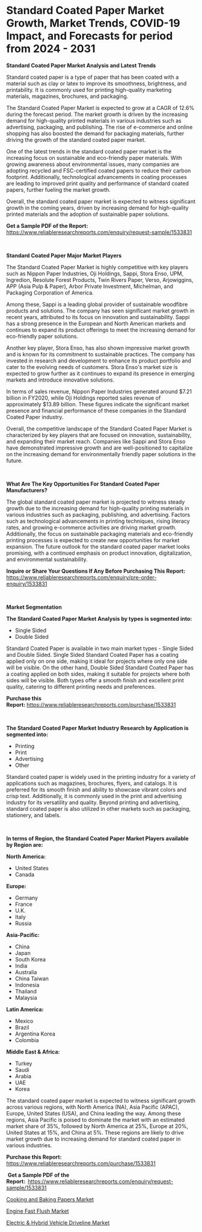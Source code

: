 <p><h1>Standard Coated Paper Market Growth, Market Trends, COVID-19 Impact, and Forecasts for period from 2024 - 2031</h1></p><p><strong>Standard Coated Paper Market Analysis and Latest Trends</strong></p>
<p><p>Standard coated paper is a type of paper that has been coated with a material such as clay or latex to improve its smoothness, brightness, and printability. It is commonly used for printing high-quality marketing materials, magazines, brochures, and packaging.</p><p>The Standard Coated Paper Market is expected to grow at a CAGR of 12.6% during the forecast period. The market growth is driven by the increasing demand for high-quality printed materials in various industries such as advertising, packaging, and publishing. The rise of e-commerce and online shopping has also boosted the demand for packaging materials, further driving the growth of the standard coated paper market.</p><p>One of the latest trends in the standard coated paper market is the increasing focus on sustainable and eco-friendly paper materials. With growing awareness about environmental issues, many companies are adopting recycled and FSC-certified coated papers to reduce their carbon footprint. Additionally, technological advancements in coating processes are leading to improved print quality and performance of standard coated papers, further fueling the market growth.</p><p>Overall, the standard coated paper market is expected to witness significant growth in the coming years, driven by increasing demand for high-quality printed materials and the adoption of sustainable paper solutions.</p></p>
<p><strong>Get a Sample PDF of the Report:&nbsp;</strong> <a href="https://www.reliableresearchreports.com/enquiry/request-sample/1533831">https://www.reliableresearchreports.com/enquiry/request-sample/1533831</a></p>
<p>&nbsp;</p>
<p><strong>Standard Coated Paper Major Market Players</strong></p>
<p><p>The Standard Coated Paper Market is highly competitive with key players such as Nippon Paper Industries, Oji Holdings, Sappi, Stora Enso, UPM, Ingredion, Resolute Forest Products, Twin Rivers Paper, Verso, Arjowiggins, APP (Asia Pulp & Paper), Arbor Private Investment, Michelman, and Packaging Corporation of America.</p><p>Among these, Sappi is a leading global provider of sustainable woodfibre products and solutions. The company has seen significant market growth in recent years, attributed to its focus on innovation and sustainability. Sappi has a strong presence in the European and North American markets and continues to expand its product offerings to meet the increasing demand for eco-friendly paper solutions.</p><p>Another key player, Stora Enso, has also shown impressive market growth and is known for its commitment to sustainable practices. The company has invested in research and development to enhance its product portfolio and cater to the evolving needs of customers. Stora Enso's market size is expected to grow further as it continues to expand its presence in emerging markets and introduce innovative solutions.</p><p>In terms of sales revenue, Nippon Paper Industries generated around $7.21 billion in FY2020, while Oji Holdings reported sales revenue of approximately $13.89 billion. These figures indicate the significant market presence and financial performance of these companies in the Standard Coated Paper industry.</p><p>Overall, the competitive landscape of the Standard Coated Paper Market is characterized by key players that are focused on innovation, sustainability, and expanding their market reach. Companies like Sappi and Stora Enso have demonstrated impressive growth and are well-positioned to capitalize on the increasing demand for environmentally friendly paper solutions in the future.</p></p>
<p>&nbsp;</p>
<p><strong>What Are The Key Opportunities For Standard Coated Paper Manufacturers?</strong></p>
<p><p>The global standard coated paper market is projected to witness steady growth due to the increasing demand for high-quality printing materials in various industries such as packaging, publishing, and advertising. Factors such as technological advancements in printing techniques, rising literacy rates, and growing e-commerce activities are driving market growth. Additionally, the focus on sustainable packaging materials and eco-friendly printing processes is expected to create new opportunities for market expansion. The future outlook for the standard coated paper market looks promising, with a continued emphasis on product innovation, digitalization, and environmental sustainability.</p></p>
<p><strong>Inquire or Share Your Questions If Any Before Purchasing This Report:</strong> <a href="https://www.reliableresearchreports.com/enquiry/pre-order-enquiry/1533831">https://www.reliableresearchreports.com/enquiry/pre-order-enquiry/1533831</a></p>
<p>&nbsp;</p>
<p><strong>Market Segmentation</strong></p>
<p><strong>The Standard Coated Paper Market Analysis by types is segmented into:</strong></p>
<p><ul><li>Single Sided</li><li>Double Sided</li></ul></p>
<p><p>Standard Coated Paper is available in two main market types - Single Sided and Double Sided. Single Sided Standard Coated Paper has a coating applied only on one side, making it ideal for projects where only one side will be visible. On the other hand, Double Sided Standard Coated Paper has a coating applied on both sides, making it suitable for projects where both sides will be visible. Both types offer a smooth finish and excellent print quality, catering to different printing needs and preferences.</p></p>
<p><strong>Purchase this Report:&nbsp;</strong><a href="https://www.reliableresearchreports.com/purchase/1533831">https://www.reliableresearchreports.com/purchase/1533831</a></p>
<p>&nbsp;</p>
<p><strong>The Standard Coated Paper Market Industry Research by Application is segmented into:</strong></p>
<p><ul><li>Printing</li><li>Print</li><li>Advertising</li><li>Other</li></ul></p>
<p><p>Standard coated paper is widely used in the printing industry for a variety of applications such as magazines, brochures, flyers, and catalogs. It is preferred for its smooth finish and ability to showcase vibrant colors and crisp text. Additionally, it is commonly used in the print and advertising industry for its versatility and quality. Beyond printing and advertising, standard coated paper is also utilized in other markets such as packaging, stationery, and labels.</p></p>
<p>&nbsp;</p>
<p><strong>In terms of Region, the Standard Coated Paper Market Players available by Region are:</strong></p>
<p>
    <p> <strong> North America: </strong>
        <ul>
            <li>United States</li>
            <li>Canada</li>
        </ul>
        </p> 
    <p> <strong> Europe: </strong>
        <ul>
            <li>Germany</li>
            <li>France</li>
            <li>U.K.</li>
            <li>Italy</li>
            <li>Russia</li>
        </ul>
        </p> 
    <p> <strong> Asia-Pacific: </strong>
        <ul>
            <li>China</li>
            <li>Japan</li>
            <li>South Korea</li>
            <li>India</li>
            <li>Australia</li>
            <li>China Taiwan</li>
            <li>Indonesia</li>
            <li>Thailand</li>
            <li>Malaysia</li>
        </ul>
        </p> 
    <p> <strong> Latin America: </strong>
        <ul>
            <li>Mexico</li>
            <li>Brazil</li>
            <li>Argentina Korea</li>
            <li>Colombia</li>
        </ul>
        </p> 
    <p> <strong> Middle East & Africa: </strong>
        <ul>
            <li>Turkey</li>
            <li>Saudi</li>
            <li>Arabia</li>
            <li>UAE</li>
            <li>Korea</li>
        </ul>
    </p>
    </p>
<p><p>The standard coated paper market is expected to witness significant growth across various regions, with North America (NA), Asia Pacific (APAC), Europe, United States (USA), and China leading the way. Among these regions, Asia Pacific is poised to dominate the market with an estimated market share of 35%, followed by North America at 25%, Europe at 20%, United States at 15%, and China at 5%. These regions are likely to drive market growth due to increasing demand for standard coated paper in various industries.</p></p>
<p><strong>Purchase this Report: </strong><a href="https://www.reliableresearchreports.com/purchase/1533831">https://www.reliableresearchreports.com/purchase/1533831</a></p>
<p>&nbsp;<strong>Get a Sample PDF of the Report:&nbsp;&nbsp;</strong><a href="https://www.reliableresearchreports.com/enquiry/request-sample/1533831">https://www.reliableresearchreports.com/enquiry/request-sample/1533831</a></p>
<p><strong></strong></p>
<p><p><a href="https://view.publitas.com/reportprime-1/cooking-and-baking-papers-market-analysis-examines-its-scope-on-growth-opportunities-and-forecasted-trends-spanning-from-2023-to-2030/">Cooking and Baking Papers Market</a></p><p><a href="https://view.publitas.com/reportprime-1/engine-fast-flush-market-analysis-examines-its-scope-on-growth-opportunities-and-forecasted-trends-spanning-from-2023-to-2030/">Engine Fast Flush Market</a></p><p><a href="https://view.publitas.com/reportprime-1/insights-into-electric-hybrid-vehicle-driveline-market-size-analysing-market-share-trends-and-growth-from-2023-to-2030/">Electric & Hybrid Vehicle Driveline Market</a></p></p>